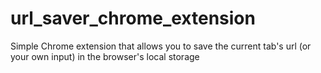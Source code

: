 # url_saver_chrome_extension
Simple Chrome extension that allows you to save the current tab's url (or your own input) in the browser's local storage
